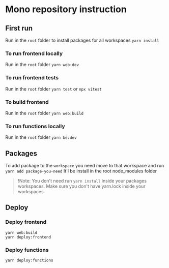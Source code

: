 # Mono repository instruction

## First run

Run in the `root` folder to install packages for all workspaces `yarn install`

### To run frontend locally

Run in the `root` folder `yarn web:dev`

### To run frontend tests

Run in the `root` folder `yarn test` or `npx vitest`

### To build frontend

Run in the `root` folder `yarn web:build`

### To run functions locally

Run in the `root` folder `yarn be:dev`

## Packages

To add package to the `workspace` you need move to that workspace and run `yarn add package-you-need`
It'l be install in the root node_modules folder

> !Note: You don't need run `yarn install` inside your packages workspaces.
> Make sure you don't have yarn.lock inside your workspaces

## Deploy

### Deploy frontend

```
yarn web:build
yarn deploy:frontend
```

### Deploy functions

```
yarn deploy:functions
```
